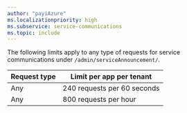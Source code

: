```yaml
---
author: "payiAzure"
ms.localizationpriority: high
ms.subservice: service-communications
ms.topic: include
---
```

<!-- markdownlint-disable MD041 -->

The following limits apply to any type of requests for service communications under `/admin/serviceAnnouncement/`.

| Request type |  Limit per app per tenant |
| ------------ | ------------------------ |
| Any | 240 requests per 60 seconds |
|Any | 800 requests per hour |